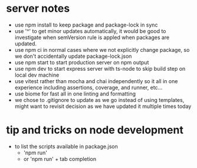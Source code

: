 # server notes
- use npm install to keep package and package-lock in sync
- use '^' to get minor updates automatically, it would be good to investigate when semVersion rule is appled when packages are updated.
- use npm ci in normal cases where we not explicitly change package, so we don't accidentally update package-lock.json
- use npm start to start production server on npm output
- use npm dev to start express server with ts-node to skip build step on local dev machine
- use vitest rather than mocha and chai independently so it all in one experience including assertions, coverage, and runner, etc...
- use biome for fast all in one linting and formatting
- we chose to .gitignore to update as we go instead of using templates, might want to revisit decision as we have updated it multiple times today

# tip and tricks on node development
- to list the scripts available in package.json
  - 'npm run'
  - or 'npm run' + tab completion
 